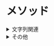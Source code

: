 # メソッド

<details>
  <summary>文字列関連</summary>

  ## split
  - 文字列に対して使う
  - 文字列を半角スペースを区切りとして配列に変換する
  - 引数として半角スペース以外のセパレータ（区切り文字）を指定することもできる
  ```rb
  'a,b,c'.split(',')
  # => [a, b, c]
  ```
</details>

<details>
  <summary>その他</summary>

  ## controller_path
  - コントローラのパスを返す
    ```rb
    Admin::UsersController.controller_path
    # =>'admin/users'
    ```
  - レシーバなしの場合は現在のページのコントローラを返す

  ## is_a?(クラスやモジュール)
  - 引数がクラスである場合、レシーバーであるオブジェクトが指定したクラスもしくはそのサブクラスのインスタンである場合にtrue、そうでければfalseを返す
  - 引数がモジュールである場合、レシーバーであるオブジェクトが指定したモジュールを含むクラスもしくはそのサブクラスのインスタンスである場合にtrue、そうでなければfalseを返す

  ## strftime(format)
  - 時刻を指定したフォーマットに沿って変換し文字列として返す
  ### 参考リンク
  <https://docs.ruby-lang.org/ja/latest/method/Time/i/strftime.html>
</details>